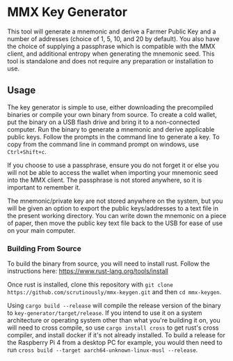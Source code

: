 # MMX Key Generator

This tool will generate a mnemonic and derive a Farmer Public Key and a number of addresses (choice of 1, 5, 10, and 20 by default). You also have the choice of supplying a passphrase which is compatible with the MMX client, and additional entropy when generating the mnemonic seed.
This tool is standalone and does not require any preparation or installation to use.

## Usage
The key generator is simple to use, either downloading the precompiled binaries or compile your own binary from source. To create a cold wallet, put the binary on a USB flash drive and bring it to a non-connected computer. Run the binary to generate a mnemonic and derive applicable public keys. Follow the prompts in the command line to generate a key. To copy from the command line in command prompt on windows, use `Ctrl+Shift+c`.

If you choose to use a passphrase, ensure you do not forget it or else you will not be able to access the wallet when importing your mnemonic seed into the MMX client. The passphrase is not stored anywhere, so it is important to remember it.

The mnemonic/private key are not stored anywhere on the system, but you will be given an option to export the public keys/addresses to a text file in the present working directory. You can write down the mnemonic on a piece of paper, then move the public key text file back to the USB for ease of use on your main computer.

### Building From Source
To build the binary from source, you will need to install rust. Follow the instructions here: https://www.rust-lang.org/tools/install

Once rust is installed, clone this repository with `git clone https://github.com/scrutinously/mmx-keygen.git` and then `cd mmx-keygen`.

Using `cargo build --release` will compile the release version of the binary to `key-generator/target/release`. If you intend to use it on a system architecture or operating system other than what you're building it on, you will need to cross compile, so use `cargo install cross` to get rust's cross compiler, and install docker if it's not already installed. To build a release for the Raspberry Pi 4 from a desktop PC for example, you would then need to run `cross build --target aarch64-unknown-linux-musl --release`.
